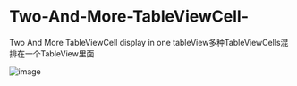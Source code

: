 # Two-And-More-TableViewCell-
Two And More  TableViewCell display in one tableView多种TableViewCells混排在一个TableView里面


![image](https://github.com/feibaichen/Two-And-More-TableViewCell-/dataimage/first1.png)
